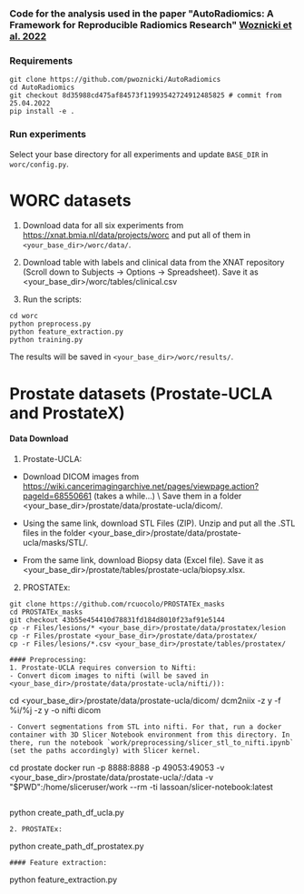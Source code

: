 ### Code for the analysis used in the paper "AutoRadiomics: A Framework for Reproducible Radiomics Research" [Woznicki et al. 2022](https://www.frontiersin.org/articles/10.3389/fradi.2022.919133/full)


### Requirements
```
git clone https://github.com/pwoznicki/AutoRadiomics
cd AutoRadiomics
git checkout 8d35988cd475af84573f11993542724912485825 # commit from 25.04.2022
pip install -e .
```

### Run experiments
Select your base directory for all experiments and update `BASE_DIR` in `worc/config.py`.

# WORC datasets
1. Download data for all six experiments from https://xnat.bmia.nl/data/projects/worc and put all of them in `<your_base_dir>/worc/data/`.

2. Download table with labels and clinical data from the XNAT repository (Scroll down to Subjects -> Options -> Spreadsheet). Save it as <your_base_dir>/worc/tables/clinical.csv

3. Run the scripts:
```
cd worc
python preprocess.py
python feature_extraction.py
python training.py
```

The results will be saved in `<your_base_dir>/worc/results/`.

# Prostate datasets (Prostate-UCLA and ProstateX)
#### Data Download
1. Prostate-UCLA:
- Download DICOM images from https://wiki.cancerimagingarchive.net/pages/viewpage.action?pageId=68550661 (takes a while...) \ Save them in a folder <your_base_dir>/prostate/data/prostate-ucla/dicom/.

- Using the same link, download STL Files (ZIP). Unzip and put all the .STL files in the folder <your_base_dir>/prostate/data/prostate-ucla/masks/STL/.

- From the same link, download Biopsy data (Excel file). Save it as <your_base_dir>/prostate/tables/prostate-ucla/biopsy.xlsx.

2. PROSTATEx:
```
git clone https://github.com/rcuocolo/PROSTATEx_masks
cd PROSTATEx_masks
git checkout 43b55e454410d78831fd184d8010f23af91e5144
cp -r Files/lesions/* <your_base_dir>/prostate/data/prostatex/lesion
cp -r Files/prostate <your_base_dir>/prostate/data/prostatex/
cp -r Files/lesions/*.csv <your_base_dir>/prostate/tables/prostatex/

#### Preprocessing:
1. Prostate-UCLA requires conversion to Nifti:
- Convert dicom images to nifti (will be saved in <your_base_dir>/prostate/data/prostate-ucla/nifti/)):
```
cd <your_base_dir>/prostate/data/prostate-ucla/dicom/
dcm2niix -z y -f %i/%j -z y -o nifti dicom
```
- Convert segmentations from STL into nifti. For that, run a docker container with 3D Slicer Notebook environment from this directory. In there, run the notebook `work/preprocessing/slicer_stl_to_nifti.ipynb` (set the paths accordingly) with Slicer kernel.
```
cd prostate
docker run -p 8888:8888 -p 49053:49053 -v <your_base_dir>/prostate/data/prostate-ucla/:/data -v "$PWD":/home/sliceruser/work --rm -ti lassoan/slicer-notebook:latest
```
```
python create_path_df_ucla.py
```
2. PROSTATEx:
```
python create_path_df_prostatex.py
```
#### Feature extraction:
```
python feature_extraction.py
```

